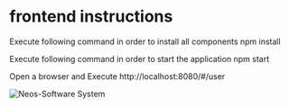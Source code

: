# frontend instructions

Execute following command in order to install all components
npm install

Execute following command in order to start the application
npm start

Open a browser and Execute
http://localhost:8080/#/user


![Neos-Software System](https://github.com/hhugohm/angular1/tree/master/neossytem_project/neossoftware_front/src/images)



